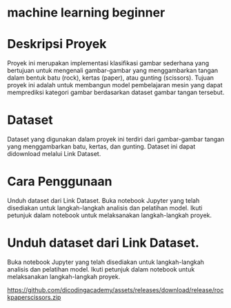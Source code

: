 # machine learning beginner

# Deskripsi Proyek
Proyek ini merupakan implementasi klasifikasi gambar sederhana yang bertujuan untuk mengenali gambar-gambar yang menggambarkan tangan dalam bentuk batu (rock), kertas (paper), atau gunting (scissors). Tujuan proyek ini adalah untuk membangun model pembelajaran mesin yang dapat memprediksi kategori gambar berdasarkan dataset gambar tangan tersebut.

# Dataset
Dataset yang digunakan dalam proyek ini terdiri dari gambar-gambar tangan yang menggambarkan batu, kertas, dan gunting. Dataset ini dapat didownload melalui Link Dataset.

# Cara Penggunaan
Unduh dataset dari Link Dataset.
Buka notebook Jupyter yang telah disediakan untuk langkah-langkah analisis dan pelatihan model.
Ikuti petunjuk dalam notebook untuk melaksanakan langkah-langkah proyek.

# Unduh dataset dari Link Dataset.
Buka notebook Jupyter yang telah disediakan untuk langkah-langkah analisis dan pelatihan model.
Ikuti petunjuk dalam notebook untuk melaksanakan langkah-langkah proyek. 

https://github.com/dicodingacademy/assets/releases/download/release/rockpaperscissors.zip
